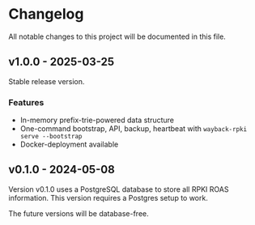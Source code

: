 # Changelog

All notable changes to this project will be documented in this file.

## v1.0.0 - 2025-03-25

Stable release version.

### Features

* In-memory prefix-trie-powered data structure
* One-command bootstrap, API, backup, heartbeat with `wayback-rpki serve --bootstrap`
* Docker-deployment available

## v0.1.0 - 2024-05-08

Version v0.1.0 uses a PostgreSQL database to store all RPKI ROAS information. This version requires a Postgres setup to
work.

The future versions will be database-free.